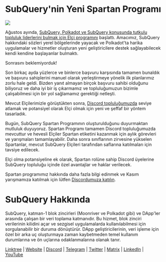 # SubQuery'nin Yeni Spartan Programı

![](https://miro.medium.com/max/1400/1*k5cScGKMiC45i_N-em3x0Q.png)

Ağustos ayında, [SubQuery, Polkadot ve SubQuery konusunda tutkulu topluluk liderlerini bulmak için Elçi programını](https://subquery.medium.com/introducing-the-subquery-ambassador-program-aa82613ab804) başlattı. Amacımız, SubQuery hakkındaki sözleri yerel bölgelerinde yayacak ve Polkadot'ta harika uygulamalar ve hizmetler oluşturan yeni geliştiricilere destek sağlayabilecek kendi kendine başlayanlar bulmaktı.

Sonrasını beklemiyorduk!

Son birkaç ayda yüzlerce ve binlerce başvuru karşısında tamamen bunaldık ve başvuru sahiplerini manuel olarak yerleştirmeye yönelik ilk planlarımız zorlu hale geldi. Bizden yanıt almayan birçok başvuru sahibi olduğunu biliyoruz ve daha iyi bir iş çıkarmamız ve topluluğumuzun bizimle çalışabilmesi için bir yol sağlamamız gerektiği netleşti.

Mevcut Elçilerimizle görüştükten sonra, [Discord topluluğumuzda](https://discord.com/invite/subquery) seviye atlamak ve potansiyel olarak Elçi olmak için yeni ve şeffaf bir yöntem tasarladık.

Bugün, SubQuery Spartan Programının oluşturulduğunu duyurmaktan mutluluk duyuyoruz. Spartan Programı tamamen Discord topluluğumuzda mevcuttur ve hevesli Elçiler Spartan etiketini kazanmak için aylık görevleri ve yarışmaları tamamlayabilir. Daha sonra sınıflarının zirvesine yükselen Spartanlar, mevcut SubQuery Elçileri tarafından saflarına katılmaları için tavsiye edilecek.

Elçi olma potansiyeline ek olarak, Spartan rolüne sahip Discord üyelerine SubQuery topluluğu içinde özel avantajlar ve haklar verilecek.

Spartan programımız hakkında daha fazla bilgi edinmek ve Kasım yarışmamıza katılmak için lütfen [Discordumuza katılın](https://discord.com/invite/subquery).

# SubQuery Hakkında

SubQuery, katman-1 blok zincirleri (Moonriver ve Polkadot gibi) ve DApp'ler arasında çalışan bir veri toplama katmanıdır. Bu hizmet, blok zinciri verilerinin kilidini açar ve sezgisel uygulamalarda kullanılabilmesi için sorgulanabilir bir duruma dönüştürür. DApp geliştiricilerinin, veri işleme için özel bir arka uç oluşturmaya zaman kaybetmeden temel kullanım durumlarına ve ön uçlarına odaklanmalarına olanak tanır.

[Linktree](https://linktr.ee/subquerynetwork) | [Website](https://subquery.network/) | [Discord](https://discord.com/invite/78zg8aBSMG) | [Telegram](https://t.me/subquerynetwork) | [Twitter](https://twitter.com/subquerynetwork) | [Matrix](https://matrix.to/#/#subquery:matrix.org) | [LinkedIn](https://www.linkedin.com/company/subquery) | [YouTube](https://www.youtube.com/channel/UCi1a6NUUjegcLHDFLr7CqLw)</a>
